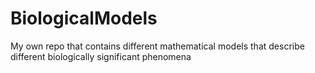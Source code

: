 # BiologicalModels
My own repo that contains different mathematical models that describe different biologically significant phenomena
